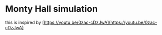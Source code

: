 # Monty Hall simulation

this is inspired by [https://youtu.be/0zac-cDzJwA](https://youtu.be/0zac-cDzJwA)

